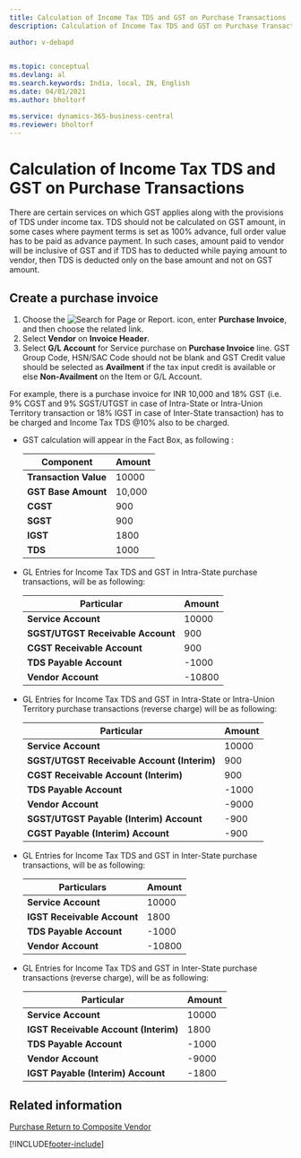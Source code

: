 ```yaml
---
title: Calculation of Income Tax TDS and GST on Purchase Transactions 
description: Calculation of Income Tax TDS and GST on Purchase Transactions

author: v-debapd

    
ms.topic: conceptual
ms.devlang: al
ms.search.keywords: India, local, IN, English
ms.date: 04/01/2021
ms.author: bholtorf

ms.service: dynamics-365-business-central
ms.reviewer: bholtorf
---
```


# Calculation of Income Tax TDS and GST on Purchase Transactions


There are certain services on which GST applies along with the provisions of TDS under income tax. TDS should not be calculated on GST amount, in some cases where payment terms is set as 100% advance, full order value has to be paid as advance payment. In such cases, amount paid to vendor will be inclusive of GST and if TDS has to deducted while paying amount to vendor, then TDS is deducted only on the base amount and not on GST amount.

## Create a purchase invoice

1. Choose the ![Search for Page or Report.](image/search_small.png "Search for Page or Report icon") icon, enter **Purchase Invoice**, and then choose the related link.
2. Select **Vendor** on **Invoice Header**.
3. Select **G/L Account** for Service purchase on **Purchase Invoice** line. GST Group Code, HSN/SAC Code should not be blank and GST Credit value should be selected as **Availment** if the tax input credit is available or else **Non-Availment** on the Item or G/L Account. 

For example, there is a purchase invoice for INR 10,000 and 18% GST (i.e. 9% CGST and 9% SGST/UTGST in case of Intra-State or Intra-Union Territory transaction or 18% IGST in case of Inter-State transaction) has to be charged and Income Tax TDS @10% also to be charged.

- GST calculation will appear in the Fact Box, as following :

    |Component|Amount|
    |----------------------------------|---------------------------------------|  
    |**Transaction Value**|10000|
    |**GST Base Amount**|10,000|  
    |**CGST**|900|  
    |**SGST**|900|
    |**IGST**|1800|
    |**TDS**|1000|

- GL Entries for Income Tax TDS and GST in Intra-State purchase transactions, will be as following:
    
    |Particular|Amount|
    |----------------------------------|---------------------------------------|  
    |**Service Account**|10000|  
    |**SGST/UTGST Receivable Account**|900|  
    |**CGST Receivable Account**|900|
    |**TDS Payable Account**|-1000|
    |**Vendor Account**|-10800|

- GL Entries for Income Tax TDS and GST in Intra-State or Intra-Union Territory purchase transactions (reverse charge) will be as following:
    
    |Particular|Amount|
    |----------------------------------|---------------------------------------|  
    |**Service Account**|10000|  
    |**SGST/UTGST Receivable Account (Interim)**|900|  
    |**CGST Receivable Account (Interim)**|900|
    |**TDS Payable Account**|-1000|
    |**Vendor Account**|-9000|
    |**SGST/UTGST Payable (Interim) Account**|-900|
    |**CGST Payable (Interim) Account**|-900|

- GL Entries for Income Tax TDS and GST in Inter-State purchase transactions, will be as following:
   
    |Particulars|Amount|
    |----------------------------------|---------------------------------------|  
    |**Service Account**|10000|
    |**IGST Receivable Account**|1800|
    |**TDS Payable Account**|-1000|
    |**Vendor Account**|-10800|

- GL Entries for Income Tax TDS and GST in Inter-State purchase transactions (reverse charge), will be as following:
    
    |Particular|Amount|
    |----------------------------------|---------------------------------------|  
    |**Service Account**|10000|
    |**IGST Receivable Account (Interim)**|1800|
    |**TDS Payable Account**|-1000|
    |**Vendor Account**|-9000|
    |**IGST Payable (Interim) Account**|-1800|




















## Related information 
[Purchase Return to Composite Vendor](GST-Purchase-Return-to-Composite-Vendor.md)




















[!INCLUDE[footer-include](../../includes/footer-banner.md)]